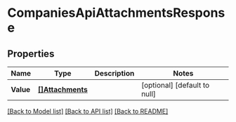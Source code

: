# CompaniesApiAttachmentsResponse

## Properties
Name | Type | Description | Notes
------------ | ------------- | ------------- | -------------
**Value** | [**[]Attachments**](attachments.md) |  | [optional] [default to null]

[[Back to Model list]](../README.md#documentation-for-models) [[Back to API list]](../README.md#documentation-for-api-endpoints) [[Back to README]](../README.md)


